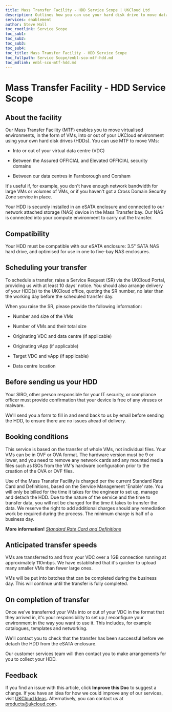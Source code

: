 ```yaml
---
title: Mass Transfer Facility - HDD Service Scope | UKCloud Ltd
description: Outlines how you can use your hard disk drive to move data into your compute environment
services: enablement
author: Steve Hall
toc_rootlink: Service Scope
toc_sub1: 
toc_sub2:
toc_sub3:
toc_sub4:
toc_title: Mass Transfer Facility - HDD Service Scope
toc_fullpath: Service Scope/enbl-sco-mtf-hdd.md
toc_mdlink: enbl-sco-mtf-hdd.md
---
```


# Mass Transfer Facility - HDD Service Scope

## About the facility

Our Mass Transfer Facility (MTF) enables you to move virtualised environments, in the form of VMs, into or out of your UKCloud environment using your own hard disk drives (HDDs). You can use MTF to move VMs:

- Into or out of your virtual data centre (VDC)

- Between the Assured OFFICIAL and Elevated OFFICIAL security domains

- Between our data centres in Farnborough and Corsham

It's useful if, for example, you don't have enough network bandwidth for large VMs or volumes of VMs, or if you haven't got a Cross Domain Security Zone service in place.

Your HDD is securely installed in an eSATA enclosure and connected to our network attached storage (NAS) device in the Mass Transfer bay. Our NAS is connected into your compute environment to carry out the transfer.

## Compatibility

Your HDD must be compatible with our eSATA enclosure: 3.5" SATA NAS hard drive, and optimised for use in one to five-bay NAS enclosures.

## Scheduling your transfer

To schedule a transfer, raise a Service Request (SR) via the UKCloud Portal, providing us with at least 10 days' notice. You should also arrange delivery of your HDD(s) to the UKCloud office, quoting the SR number, no later than the working day before the scheduled transfer day.

When you raise the SR, please provide the following information:

- Number and size of the VMs

- Number of VMs and their total size

- Originating VDC and data centre (if applicable)

- Originating vApp (if applicable)

- Target VDC and vApp (if applicable)

- Data centre location

## Before sending us your HDD

Your SIRO, other person responsible for your IT security, or compliance officer must provide confirmation that your device is free of any viruses or malware.

We'll send you a form to fill in and send back to us by email before sending the HDD, to ensure there are no issues ahead of delivery.

## Booking conditions

This service is based on the transfer of whole VMs, not individual files. Your VMs can be in OVF or OVA format. The hardware version must be 9 or lower, and you need to remove any network cards and any mounted media files such as ISOs from the VM's hardware configuration prior to the creation of the OVA or OVF files.

Use of the Mass Transfer Facility is charged per the current Standard Rate Card and Definitions, based on the Service Management 'Enable' rate. You will only be billed for the time it takes for the engineer to set up, manage and detach the HDD. Due to the nature of the service and the time to transfer data, you will not be charged for the time it takes to transfer the data. We reserve the right to add additional charges should any remediation work be required during the process. The minimum charge is half of a business day.

**More information!** [*Standard Rate Card and Definitions*](https://assets.digitalmarketplace.service.gov.uk/g-cloud-10/documents/92406/772343517162961-sfia-rate-card-2018-05-21-1251.pdf)

## Anticipated transfer speeds

VMs are transferred to and from your VDC over a 1GB connection running at approximately 110mbps. We have established that it's quicker to upload many smaller VMs than fewer large ones.

VMs will be put into batches that can be completed during the business day. This will continue until the transfer is fully completed.

## On completion of transfer

Once we've transferred your VMs into or out of your VDC in the format that they arrived in, it's your responsibility to set up / reconfigure your environment in the way you want to use it. This includes, for example catalogues, templates and networking.

We'll contact you to check that the transfer has been successful before we detach the HDD from the eSATA enclosure.

Our customer services team will then contact you to make arrangements for you to collect your HDD.

## Feedback

If you find an issue with this article, click **Improve this Doc** to suggest a change. If you have an idea for how we could improve any of our services, visit [UKCloud Ideas](https://ideas.ukcloud.com). Alternatively, you can contact us at <products@ukcloud.com>.